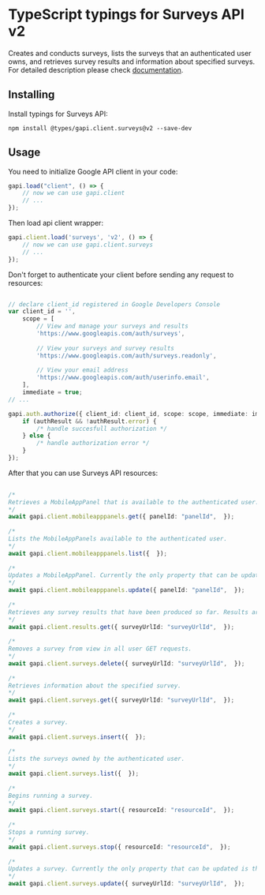 # TypeScript typings for Surveys API v2
Creates and conducts surveys, lists the surveys that an authenticated user owns, and retrieves survey results and information about specified surveys.
For detailed description please check [documentation](undefined).

## Installing

Install typings for Surveys API:
```
npm install @types/gapi.client.surveys@v2 --save-dev
```

## Usage

You need to initialize Google API client in your code:
```typescript
gapi.load("client", () => { 
    // now we can use gapi.client
    // ... 
});
```

Then load api client wrapper:
```typescript
gapi.client.load('surveys', 'v2', () => {
    // now we can use gapi.client.surveys
    // ... 
});
```

Don't forget to authenticate your client before sending any request to resources:
```typescript

// declare client_id registered in Google Developers Console
var client_id = '',
    scope = [     
        // View and manage your surveys and results
        'https://www.googleapis.com/auth/surveys',
    
        // View your surveys and survey results
        'https://www.googleapis.com/auth/surveys.readonly',
    
        // View your email address
        'https://www.googleapis.com/auth/userinfo.email',
    ],
    immediate = true;
// ...

gapi.auth.authorize({ client_id: client_id, scope: scope, immediate: immediate }, authResult => {
    if (authResult && !authResult.error) {
        /* handle succesfull authorization */
    } else {
        /* handle authorization error */
    }
});            
```

After that you can use Surveys API resources:

```typescript 
    
/* 
Retrieves a MobileAppPanel that is available to the authenticated user.  
*/
await gapi.client.mobileapppanels.get({ panelId: "panelId",  }); 
    
/* 
Lists the MobileAppPanels available to the authenticated user.  
*/
await gapi.client.mobileapppanels.list({  }); 
    
/* 
Updates a MobileAppPanel. Currently the only property that can be updated is the owners property.  
*/
await gapi.client.mobileapppanels.update({ panelId: "panelId",  }); 
    
/* 
Retrieves any survey results that have been produced so far. Results are formatted as an Excel file. You must add "?alt=media" to the URL as an argument to get results.  
*/
await gapi.client.results.get({ surveyUrlId: "surveyUrlId",  }); 
    
/* 
Removes a survey from view in all user GET requests.  
*/
await gapi.client.surveys.delete({ surveyUrlId: "surveyUrlId",  }); 
    
/* 
Retrieves information about the specified survey.  
*/
await gapi.client.surveys.get({ surveyUrlId: "surveyUrlId",  }); 
    
/* 
Creates a survey.  
*/
await gapi.client.surveys.insert({  }); 
    
/* 
Lists the surveys owned by the authenticated user.  
*/
await gapi.client.surveys.list({  }); 
    
/* 
Begins running a survey.  
*/
await gapi.client.surveys.start({ resourceId: "resourceId",  }); 
    
/* 
Stops a running survey.  
*/
await gapi.client.surveys.stop({ resourceId: "resourceId",  }); 
    
/* 
Updates a survey. Currently the only property that can be updated is the owners property.  
*/
await gapi.client.surveys.update({ surveyUrlId: "surveyUrlId",  });
```